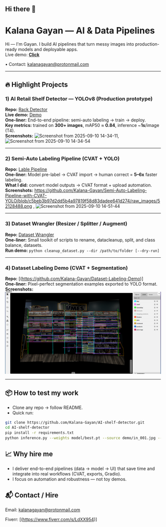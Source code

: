 ## Hi there 👋

<!--
**Kalana-Gayan/Kalana-Gayan** is a ✨ _special_ ✨ repository because its `README.md` (this file) appears on your GitHub profile.

Here are some ideas to get you started:

- 🔭 I’m currently working on ...
- 🌱 I’m currently learning ...
- 👯 I’m looking to collaborate on ...
- 🤔 I’m looking for help with ...
- 💬 Ask me about ...
- 📫 How to reach me: ...
- 😄 Pronouns: ...
- ⚡ Fun fact: ...
-->
# Kalana Gayan  — AI & Data Pipelines

Hi — I'm Gayan. I build AI pipelines that turn messy images into production-ready models and deployable apps.  
Live demo: **[Click](https://huggingface.co/spaces/Gayan32/Rack_Detector)**

• Contact: kalanagayan@protonmail.com

---

## 🔥 Highlight Projects

### 1) AI Retail Shelf Detector — YOLOv8 (Production prototype)  
**Repo:** [Rack Detector](https://github.com/Kalana-Gayan/AI-shelf-detector)  
**Live demo:** [Demo](https://huggingface.co/spaces/Gayan32/Rack_Detector)  
**One-liner:** End-to-end pipeline: semi-auto labeling → train → deploy.  
**Key metrics:** trained on **300+ images**, mAP50 ≈ **0.84**, inference ~**1s**/image (T4).  
**Screenshots:** <img width="1003" height="715" alt="Screenshot from 2025-09-10 14-34-11" src="https://github.com/user-attachments/assets/206b6b13-fce7-4324-909c-90e94313e113" />,
 <img width="1431" height="772" alt="Screenshot from 2025-09-10 14-34-54" src="https://github.com/user-attachments/assets/ddffe2e3-62d6-4212-94ec-59bc814d9ccb" />


---

### 2) Semi-Auto Labeling Pipeline (CVAT + YOLO)  
**Repo:** [Lable Pipeline](https://github.com/Kalana-Gayan/Semi-Auto-Labeling-Pipeline-with-CVAT-YOLO)  
**One-liner:** Model pre-label → CVAT import → human correct = **5–6x** faster labeling.  
**What I did:** convert model outputs → CVAT format + upload automation.  
**Screenshots:** https://github.com/Kalana-Gayan/Semi-Auto-Labeling-Pipeline-with-CVAT-YOLO/blob/c5beb3b97d2dd5b4a97819f58d83dadee641d274/raw_images/52128488.png ,
<img width="1177" height="694" alt="Screenshot from 2025-09-10 14-51-44" src="https://github.com/user-attachments/assets/3e5fbe82-04e1-4981-80f6-b2b3c72bcdaf" />



---

### 3) Dataset Wrangler (Resizer / Splitter / Augment)  
**Repo:** [Dataset Wrangler](https://github.com/Kalana-Gayan/dataset-wrangler)  
**One-liner:** Small toolkit of scripts to rename, datacleanup, split, and class balance, datasets.  
**Run demo:** `python cleanup_dataset.py --dir /path/to/folder [--dry-run]`

---

### 4) Dataset Labeling Demo (CVAT + Segmentation)  
**Repo:** [(https://github.com/Kalana-Gayan/Dataset-Labeling-Demo)]  
**One-liner:** Pixel-perfect segmentation examples exported to YOLO format.  
**Screenshots:** ![segmented](https://github.com/Kalana-Gayan/Dataset-Labeling-Demo/blob/ab6f7c0d9833f11322783aa9887fc3f50acc9a04/samples/segmented_rack01.png)

---

## 📦 How to test my work
- Clone any repo → follow README.  
- Quick run:  
```bash
git clone https://github.com/Kalana-Gayan/AI-shelf-detector.git
cd AI-shelf-detector
pip install -r requirements.txt
python inference.py --weights model/best.pt --source demo/in_001.jpg --save-result
```
## 📈 Why hire me

- I deliver end-to-end pipelines (data → model → UI) that save time and integrate into real workflows (CVAT, exports, Gradio).
- I focus on automation and robustness — not toy demos.
## 📬 Contact / Hire
Email: kalanagayan@protonmail.com

Fiverr: [(https://www.fiverr.com/s/LdXX954)]
